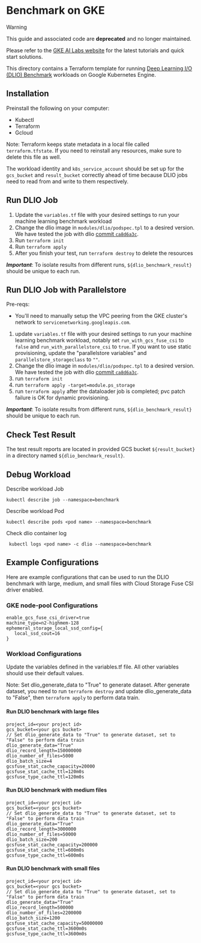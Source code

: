 # Benchmark on GKE

>[!WARNING]
>This guide and associated code are **deprecated** and no longer maintained.
>
>Please refer to the [GKE AI Labs website](https://gke-ai-labs.dev) for the latest tutorials and quick start solutions.

This directory contains a Terraform template for running [Deep Learning I/O (DLIO) Benchmark](https://github.com/argonne-lcf/dlio_benchmark)
workloads on Google Kubernetes Engine.

## Installation

Preinstall the following on your computer:

* Kubectl
* Terraform
* Gcloud

Note: Terraform keeps state metadata in a local file called `terraform.tfstate`.
If you need to reinstall any resources, make sure to delete this file as well.

The workload identity and `k8s_service_account` should be set up for the `gcs_bucket` and `result_bucket` correctly ahead of time because DLIO jobs need to read from and write to them respectively.

## Run DLIO Job
1. Update the `variables.tf` file with your desired settings to run your machine learning benchmark workload
2. Change the dlio image in `modules/dlio/podspec.tpl` to a desired version. We have tested the job with dlio [commit `ca8d6a3c`](https://github.com/argonne-lcf/dlio_benchmark/tree/ca8d6a3c4159af18397bec95218bf446d6699677).
3. Run `terraform init`
4. Run `terraform apply`
5. After you finish your test, run `terraform destroy` to delete the
   resources

*__Important__*: To isolate results from different runs, `${dlio_benchmark_result}` should be unique to each run.

## Run DLIO Job with Parallelstore
Pre-reqs:
- You'll need to manually setup the VPC peering from the GKE cluster's network to `servicenetworking.googleapis.com`.

1. update `variables.tf` file with your desired settings to run your machine learning benchmark workload, notably set `run_with_gcs_fuse_csi` to `false` and `run_with_parallelstore_csi` to `true`. If you want to use static provisioning, update the "parallelstore variables" and `parallelstore_storageclass` to `""`.
2. Change the dlio image in `modules/dlio/podspec.tpl` to a desired version. We have tested the job with dlio [commit `ca8d6a3c`](https://github.com/argonne-lcf/dlio_benchmark/tree/ca8d6a3c4159af18397bec95218bf446d6699677).
3. run `terraform init`
4. run `terraform apply -target=module.ps_storage`
5. run `terraform apply` after the dataloader job is completed; pvc patch failure is OK for dynamic provisioning.

*__Important__*: To isolate results from different runs, `${dlio_benchmark_result}` should be unique to each run.

## Check Test Result
The test result reports are located in provided GCS bucket `${result_bucket}` in a directory named `${dlio_benchmark_result}`.

## Debug Workload

Describe workload Job
```
kubectl describe job --namespace=benchmark
```
Describe workload Pod
```
kubectl describe pods <pod name> --namespace=benchmark
```
Check dlio container log
```
 kubectl logs <pod name> -c dlio --namespace=benchmark
```

## Example Configurations
Here are example configurations that can be used to run the DLIO benchmark with large,
medium, and small files with Cloud Storage Fuse CSI driver enabled.

### GKE node-pool Configurations

```
enable_gcs_fuse_csi_driver=true
machine_type=n2-highmem-128
ephemeral_storage_local_ssd_config={
   local_ssd_cout=16
}
```

### Workload Configurations
Update the variables defined in the variables.tf file. All other variables should use their default values.

Note: Set dlio_generate_data to "True" to generate dataset. After generate dataset, you need to run `terraform destroy`
and update dlio_generate_data to "False", then `terraform apply` to perform data train.

#### Run DLIO benchmark with large files
```
project_id=<your project id>
gcs_bucket=<your gcs bucket>
// Set dlio_generate_data to "True" to generate dataset, set to "False" to perform data train
dlio_generate_data="True"
dlio_record_length=150000000
dlio_number_of_files=5000
dlio_batch_size=4
gcsfuse_stat_cache_capacity=20000
gcsfuse_stat_cache_ttl=120m0s
gcsfuse_type_cache_ttl=120m0s
```

#### Run DLIO benchmark with medium files
```
project_id=<your project id>
gcs_bucket=<your gcs bucket>
// Set dlio_generate_data to "True" to generate dataset, set to "False" to perform data train
dlio_generate_data="True"
dlio_record_length=3000000
dlio_number_of_files=50000
dlio_batch_size=200
gcsfuse_stat_cache_capacity=200000
gcsfuse_stat_cache_ttl=600m0s
gcsfuse_type_cache_ttl=600m0s
```

#### Run DLIO benchmark with small files
```
project_id=<your project id>
gcs_bucket=<your gcs bucket>
// Set dlio_generate_data to "True" to generate dataset, set to "False" to perform data train
dlio_generate_data="True"
dlio_record_length=500000
dlio_number_of_files=2200000
dlio_batch_size=1200
gcsfuse_stat_cache_capacity=50000000
gcsfuse_stat_cache_ttl=3600m0s
gcsfuse_type_cache_ttl=3600m0s
```
